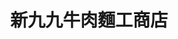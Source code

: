 ---
title: "新九九牛肉麵工商店"
description: "新九九牛肉麵工商店"
layout: shop
keywords:
  - 美食競賽
  - 台灣美食
  - 美食精選
datePublished: "2025-06-30"
dateModified: "2025-07-07"
city: "新北市"
district: "五股區"
address: "248新北市五股區工商路85巷2號"
phone: "0282956160"
geo: "25.084815697370455, 121.43777577094686"
google_map: "https://maps.app.goo.gl/p6gNghHa59717ccK8"
footinder: "https://footinder.com.tw/%E6%96%B0%E5%8C%97%E5%B8%82%E4%BA%94%E8%82%A1%E5%8D%80/61116/"
official: "https://www.facebook.com/profile.php?id=100085834876593"
award:
  - name: "台北國際牛肉麵節"
    year: "2024"
    entries:
      - group: "鮮食組"
        cooking_style: "清燉"
        rank: "銅牌"

---